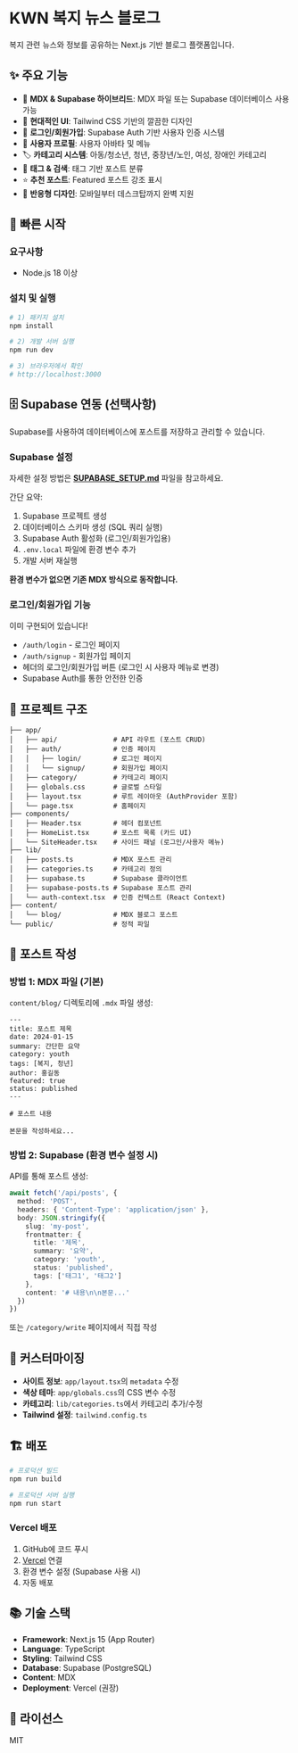 # KWN 복지 뉴스 블로그

복지 관련 뉴스와 정보를 공유하는 Next.js 기반 블로그 플랫폼입니다.

## ✨ 주요 기능

- 📝 **MDX & Supabase 하이브리드**: MDX 파일 또는 Supabase 데이터베이스 사용 가능
- 🎨 **현대적인 UI**: Tailwind CSS 기반의 깔끔한 디자인
- 🔐 **로그인/회원가입**: Supabase Auth 기반 사용자 인증 시스템
- 👤 **사용자 프로필**: 사용자 아바타 및 메뉴
- 🏷️ **카테고리 시스템**: 아동/청소년, 청년, 중장년/노인, 여성, 장애인 카테고리
- 🔖 **태그 & 검색**: 태그 기반 포스트 분류
- ⭐ **추천 포스트**: Featured 포스트 강조 표시
- 📱 **반응형 디자인**: 모바일부터 데스크탑까지 완벽 지원

## 🚀 빠른 시작

### 요구사항
- Node.js 18 이상

### 설치 및 실행

```bash
# 1) 패키지 설치
npm install

# 2) 개발 서버 실행
npm run dev

# 3) 브라우저에서 확인
# http://localhost:3000
```

## 🗄️ Supabase 연동 (선택사항)

Supabase를 사용하여 데이터베이스에 포스트를 저장하고 관리할 수 있습니다.

### Supabase 설정

자세한 설정 방법은 **[SUPABASE_SETUP.md](./SUPABASE_SETUP.md)** 파일을 참고하세요.

간단 요약:
1. Supabase 프로젝트 생성
2. 데이터베이스 스키마 생성 (SQL 쿼리 실행)
3. Supabase Auth 활성화 (로그인/회원가입용)
4. `.env.local` 파일에 환경 변수 추가
5. 개발 서버 재실행

**환경 변수가 없으면 기존 MDX 방식으로 동작합니다.**

### 로그인/회원가입 기능

이미 구현되어 있습니다!
- `/auth/login` - 로그인 페이지
- `/auth/signup` - 회원가입 페이지
- 헤더의 로그인/회원가입 버튼 (로그인 시 사용자 메뉴로 변경)
- Supabase Auth를 통한 안전한 인증

## 📁 프로젝트 구조

```
├── app/
│   ├── api/              # API 라우트 (포스트 CRUD)
│   ├── auth/             # 인증 페이지
│   │   ├── login/        # 로그인 페이지
│   │   └── signup/       # 회원가입 페이지
│   ├── category/         # 카테고리 페이지
│   ├── globals.css       # 글로벌 스타일
│   ├── layout.tsx        # 루트 레이아웃 (AuthProvider 포함)
│   └── page.tsx          # 홈페이지
├── components/
│   ├── Header.tsx        # 헤더 컴포넌트
│   ├── HomeList.tsx      # 포스트 목록 (카드 UI)
│   └── SiteHeader.tsx    # 사이드 패널 (로그인/사용자 메뉴)
├── lib/
│   ├── posts.ts          # MDX 포스트 관리
│   ├── categories.ts     # 카테고리 정의
│   ├── supabase.ts       # Supabase 클라이언트
│   ├── supabase-posts.ts # Supabase 포스트 관리
│   └── auth-context.tsx  # 인증 컨텍스트 (React Context)
├── content/
│   └── blog/             # MDX 블로그 포스트
└── public/               # 정적 파일
```

## 📝 포스트 작성

### 방법 1: MDX 파일 (기본)

`content/blog/` 디렉토리에 `.mdx` 파일 생성:

```mdx
---
title: 포스트 제목
date: 2024-01-15
summary: 간단한 요약
category: youth
tags: [복지, 청년]
author: 홍길동
featured: true
status: published
---

# 포스트 내용

본문을 작성하세요...
```

### 방법 2: Supabase (환경 변수 설정 시)

API를 통해 포스트 생성:

```typescript
await fetch('/api/posts', {
  method: 'POST',
  headers: { 'Content-Type': 'application/json' },
  body: JSON.stringify({
    slug: 'my-post',
    frontmatter: {
      title: '제목',
      summary: '요약',
      category: 'youth',
      status: 'published',
      tags: ['태그1', '태그2']
    },
    content: '# 내용\n\n본문...'
  })
})
```

또는 `/category/write` 페이지에서 직접 작성

## 🎨 커스터마이징

- **사이트 정보**: `app/layout.tsx`의 `metadata` 수정
- **색상 테마**: `app/globals.css`의 CSS 변수 수정
- **카테고리**: `lib/categories.ts`에서 카테고리 추가/수정
- **Tailwind 설정**: `tailwind.config.ts`

## 🏗️ 배포

```bash
# 프로덕션 빌드
npm run build

# 프로덕션 서버 실행
npm run start
```

### Vercel 배포
1. GitHub에 코드 푸시
2. [Vercel](https://vercel.com) 연결
3. 환경 변수 설정 (Supabase 사용 시)
4. 자동 배포

## 📚 기술 스택

- **Framework**: Next.js 15 (App Router)
- **Language**: TypeScript
- **Styling**: Tailwind CSS
- **Database**: Supabase (PostgreSQL)
- **Content**: MDX
- **Deployment**: Vercel (권장)

## 📄 라이선스

MIT
